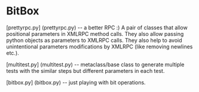 BitBox
======

[prettyrpc.py] (prettyrpc.py) -- a better RPC :) A pair of classes that allow positional parameters in XMLRPC method calls. They also allow passing python objects as parameters to XMLRPC calls. They also help to avoid unintentional parameters modifications by XMLRPC (like removing newlines etc.).

[multitest.py] (multitest.py)  -- metaclass/base class to generate multiple tests with the similar steps but different parameters in each test.

[bitbox.py] (bitbox.py) -- just playing with bit operations.
